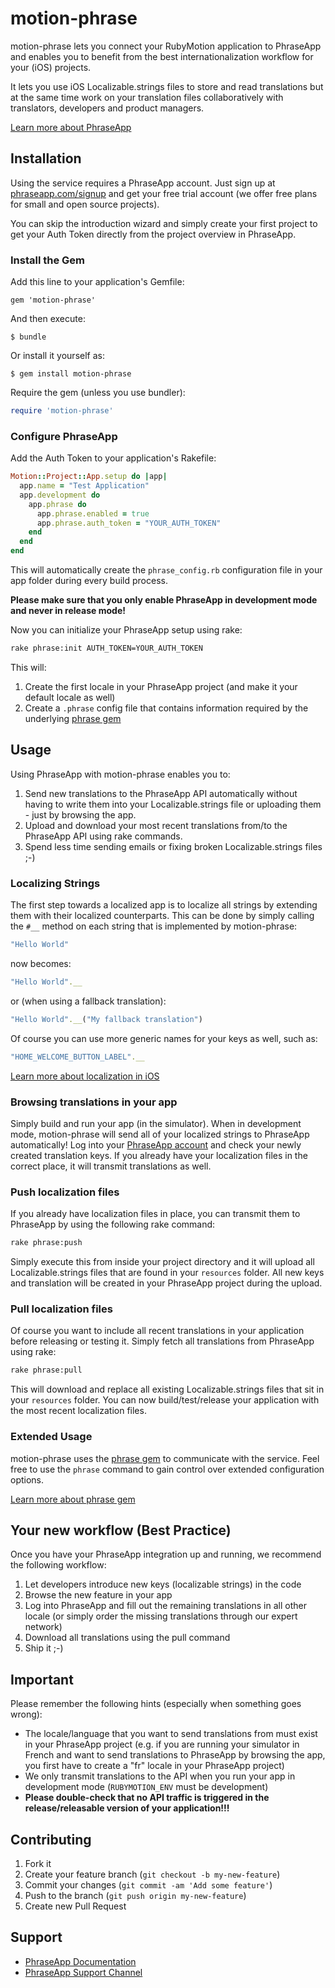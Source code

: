 # motion-phrase

motion-phrase lets you connect your RubyMotion application to PhraseApp and enables you to benefit from the best internationalization workflow for your (iOS) projects.

It lets you use iOS Localizable.strings files to store and read translations but at the same time work on your translation files collaboratively with translators, developers and product managers.

[Learn more about PhraseApp](https://phraseapp.com/)

## Installation

Using the service requires a PhraseApp account. Just sign up at [phraseapp.com/signup](https://phraseapp.com/signup) and get your free trial account (we offer free plans for small and open source projects).

You can skip the introduction wizard and simply create your first project to get your Auth Token directly from the project overview in PhraseApp.

### Install the Gem

Add this line to your application's Gemfile:

    gem 'motion-phrase'

And then execute:

    $ bundle

Or install it yourself as:

    $ gem install motion-phrase
    
Require the gem (unless you use bundler):

```ruby
require 'motion-phrase'
```
    
### Configure PhraseApp

Add the Auth Token to your application's Rakefile:

```ruby
Motion::Project::App.setup do |app|
  app.name = "Test Application"
  app.development do
    app.phrase do
      app.phrase.enabled = true
      app.phrase.auth_token = "YOUR_AUTH_TOKEN"
    end
  end
end
```

This will automatically create the `phrase_config.rb` configuration file in your app folder during every build process. 

**Please make sure that you only enable PhraseApp in development mode and never in release mode!**

Now you can initialize your PhraseApp setup using rake:

```bash
rake phrase:init AUTH_TOKEN=YOUR_AUTH_TOKEN
```
	
This will:

1. Create the first locale in your PhraseApp project (and make it your default locale as well)
2. Create a `.phrase` config file that contains information required by the underlying [phrase gem](https://github.com/phrase/phrase)

## Usage

Using PhraseApp with motion-phrase enables you to:

1. Send new translations to the PhraseApp API automatically without having to write them into your Localizable.strings file or uploading them - just by browsing the app.
2. Upload and download your most recent translations from/to the PhraseApp API using rake commands.
3. Spend less time sending emails or fixing broken Localizable.strings files ;-)

### Localizing Strings ###

The first step towards a localized app is to localize all strings by extending them with their localized counterparts. This can be done by simply calling the `#__` method on each string that is implemented by motion-phrase:

```ruby
"Hello World"
```
	
now becomes:

```ruby
"Hello World".__
```
	
or (when using a fallback translation):

```ruby	
"Hello World".__("My fallback translation")
```
	
Of course you can use more generic names for your keys as well, such as:

```ruby
"HOME_WELCOME_BUTTON_LABEL".__
```
	
[Learn more about localization in iOS](https://developer.apple.com/internationalization/)

### Browsing translations in your app

Simply build and run your app (in the simulator). When in development mode, motion-phrase will send all of your localized strings to PhraseApp automatically! Log into your [PhraseApp account](https://phraseapp.com/account/login) and check your newly created translation keys. If you already have your localization files in the correct place, it will transmit translations as well.

### Push localization files

If you already have localization files in place, you can transmit them to PhraseApp by using the following rake command:

```bash
rake phrase:push
```
	
Simply execute this from inside your project directory and it will upload all Localizable.strings files that are found in your `resources` folder. All new keys and translation will be created in your PhraseApp project during the upload.

### Pull localization files

Of course you want to include all recent translations in your application before releasing or testing it. Simply fetch all translations from PhraseApp using rake:

```bash
rake phrase:pull
```
	
This will download and replace all existing Localizable.strings files that sit in your `resources` folder. You can now build/test/release your application with the most recent localization files.

### Extended Usage ###

motion-phrase uses the [phrase gem](https://github.com/phrase/phrase) to communicate with the service. Feel free to use the `phrase` command to gain control over extended configuration options. 

[Learn more about phrase gem](https://phraseapp.com/docs/installation/general-information)

## Your new workflow (Best Practice)

Once you have your PhraseApp integration up and running, we recommend the following workflow:

1. Let developers introduce new keys (localizable strings) in the code
2. Browse the new feature in your app
3. Log into PhraseApp and fill out the remaining translations in all other locale (or simply order the missing translations through our expert network)
4. Download all translations using the pull command
5. Ship it ;-)

## Important ##

Please remember the following hints (especially when something goes wrong):

* The locale/language that you want to send translations from must exist in your PhraseApp project (e.g. if you are running your simulator in French and want to send translations to PhraseApp by browsing the app, you first have to create a "fr" locale in your PhraseApp project)
* We only transmit translations to the API when you run your app in development mode (`RUBYMOTION_ENV` must be development)
* **Please double-check that no API traffic is triggered in the release/releasable version of your application!!!**

## Contributing

1. Fork it
2. Create your feature branch (`git checkout -b my-new-feature`)
3. Commit your changes (`git commit -am 'Add some feature'`)
4. Push to the branch (`git push origin my-new-feature`)
5. Create new Pull Request

## Support

* [PhraseApp Documentation](https://phraseapp.com/docs)
* [PhraseApp Support Channel](https://phraseapp.com/support)
